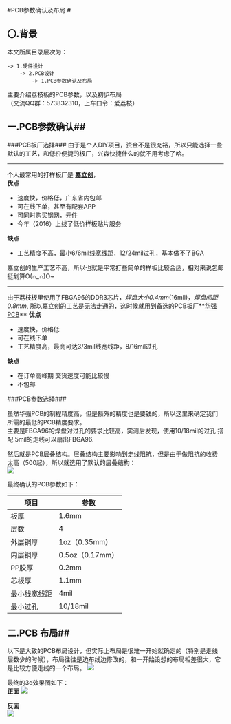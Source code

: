 #PCB参数确认及布局 #
## 〇.背景 ##
本文所属目录层次为：  

```
-> 1.硬件设计 
	-> 2.PCB设计 
		-> 1.PCB参数确认及布局
```
主要介绍荔枝板的PCB参数，以及初步布局  
（交流QQ群：573832310，上车口令：爱荔枝）

## 一.PCB参数确认##
###PCB板厂选择###
由于是个人DIY项目，资金不是很充裕，所以只能选择一些默认的工艺，和低价便捷的板厂，兴森快捷什么的就不用考虑了哈。

----------

个人最常用的打样板厂是 **[嘉立创](http://www.sz-jlc.com/home/index.html)**，  
**优点**
- 速度快，价格低，广东省内包邮
- 可在线下单，甚至有配套APP
- 可同时购买钢网，元件
- 今年（2016）上线了低价样板贴片服务

**缺点**
- 工艺精度不高，最小6/6mil线宽线距，12/24mil过孔，基本做不了BGA

嘉立创的生产工艺不高，所以也就是平常打些简单的样板比较合适，相对来说包邮挺划算O(∩_∩)O~

----------

由于荔枝板里使用了FBGA96的DDR3芯片，*焊盘大小0.4mm*(16mil)，*焊盘间距0.8mm*, 所以嘉立创的工艺是无法走通的，这时候就用到备选的PCB板厂**[华强PCB](http://www.hqpcb.com/)**
**优点**
- 速度快，价格低
- 可在线下单
- 工艺精度高，最高可达3/3mil线宽线距，8/16mil过孔  

**缺点**
- 在订单高峰期 交货速度可能比较慢
- 不包邮

###PCB参数选择###

虽然华强PCB的制程精度高，但是额外的精度也是要钱的，所以这里来确定我们所需的最低的PCB精度要求。  
主要是FBGA96的焊盘对过孔的要求比较高，实测后发现，使用10/18mil的过孔 搭配 5mil的走线可以扇出FBGA96.

然后就是PCB层叠结构。层叠结构主要影响到走线阻抗，但是由于做阻抗的收费太高（500起），所以就选用了默认的层叠结构：  
![](http://7xvwj0.com1.z0.glb.clouddn.com/16-7-26/36831848.jpg)

最终确认的PCB参数如下：

| 项目 | 参数 | 
| -----|----|
| 板厚 | 1.6mm | 
|层数|4|
|外层铜厚| 1oz（0.35mm）|
|内层铜厚|0.5oz（0.17mm）|
|PP胶厚| 0.2mm|
|芯板厚|1.1mm|
|最小线宽线距|4mil|
|最小过孔|10/18mil|

## 二.PCB 布局##
以下是大致的PCB布局设计，但实际上布局是很难一开始就确定的（特别是走线层数少的时候），布局往往是边布线边修改的，和一开始设想的布局相差很大，它是比较方便走线的一个布局。
![](http://7xvwj0.com1.z0.glb.clouddn.com/16-7-26/80730041.jpg)

最终的3d效果图如下：  
**正面**
![](http://7xvwj0.com1.z0.glb.clouddn.com/16-7-26/34549630.jpg)

**反面**  
![](http://7xvwj0.com1.z0.glb.clouddn.com/16-7-26/805059.jpg)
